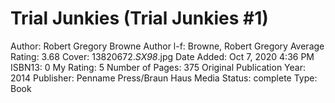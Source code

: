 # Trial Junkies (Trial Junkies #1)

Author: Robert Gregory Browne
Author l-f: Browne, Robert Gregory
Average Rating: 3.68
Cover: 13820672._SX98_.jpg
Date Added: Oct 7, 2020 4:36 PM
ISBN13: 0
My Rating: 5
Number of Pages: 375
Original Publication Year: 2014
Publisher: Penname Press/Braun Haus Media
Status: complete
Type: Book